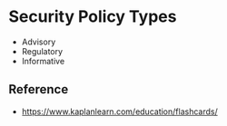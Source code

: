 # Security Policy Types

* Advisory
* Regulatory
* Informative

## Reference
* https://www.kaplanlearn.com/education/flashcards/
